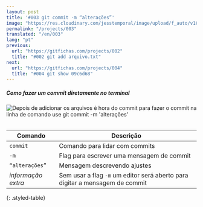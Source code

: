 ```yaml
---
layout: post
title: '#003 git commit -m “alterações”'
image: "https://res.cloudinary.com/jesstemporal/image/upload/f_auto/v1642878670/gitfichas/pt/003/thumbnail_kmaz9b.jpg"
permalink: "/projects/003"
translated: "/en/003"
lang: "pt"
previous:
  url: "https://gitfichas.com/projects/002"
  title: "#002 git add arquivo.txt"
next:
  url: "https://gitfichas.com/projects/004"
  title: "#004 git show 09c6d68"
---
```

##### Como fazer um commit diretamente no terminal

<img alt="Depois de adicionar os arquivos é hora do commit para fazer o commit na linha de comando use git commit -m 'alterações'" src="https://res.cloudinary.com/jesstemporal/image/upload/v1642878670/gitfichas/pt/003/full_ewyi9a.jpg"><br><br>

| Comando | Descrição |
|---------|-------------|
| `commit` | Comando para lidar com commits |
| `-m` | Flag para escrever uma mensagem de commit  |
| `“alterações”` | Mensagem descrevendo ajustes |
| _informação extra_ | Sem usar a flag `-m` um editor será aberto para digitar a mensagem de commit |
{: .styled-table}
